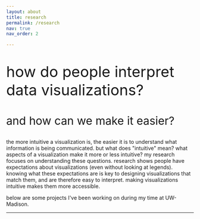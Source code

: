 ```yaml
---
layout: about
title: research
permalink: /research
nav: true
nav_order: 2

---
```


<p style="font-size:40px;"> how do people interpret data visualizations? </p>
<p style="font-size:30px;"> and how can we make it easier? </p>

the more intuitive a visualization is, the easier it is to understand what information is being communicated. but what does "intuitive" mean? what aspects of a visualization make it more or less intuitive? my research focuses on understanding these questions. research shows people have expectations about visualizations (even without looking at legends). knowing what these expectations are is key to designing visualizations that match them, and are therefore easy to interpret. making visualizations intuitive makes them more accessible.

below are some projects I've been working on during my time at UW-Madison.



---